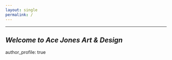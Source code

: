 ```yaml
---
layout: single
permalink: /
---
```


______________________________________
## *Welcome to Ace Jones Art & Design*
author_profile: true
